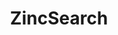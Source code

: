 ---
draft: false
title: ZincSearch
content:
  id: zincsearch
  name: ZincSearch
  logo: /images/applications/search/zincsearch/logo.png
  website: https://github.com/zincsearch/zincsearch
  iframe_website: /website-iframe/applications/search/zincsearch
  dashboardImage: /images/applications/search/zincsearch/screenshot-1.jpg
  short_description: ZincSearch is a search engine that does full text indexing. It is a lightweight alternative to Elasticsearch and runs using a fraction of the resources.
  description: ZincSearch is a search engine that does full-text indexing. It is a lightweight alternative to Elasticsearch and runs using a fraction of the resources. It uses bluge as the underlying indexing library.
  features:
    - title: Indexing
      description: Provides full-text indexing capability
    - title: Elasticsearch Compatibility
      description: Full Compatibility with Elasticsearch APIs for ingestion of data (single record and bulk API)
    - title: Schema less
      description: No need to define schema upfront and different documents in the same index can have different fields.
    - title: Support
      description: Aggregation & Highlight support
  screenshots:
    - /images/applications/search/zincsearch/screenshot-1.jpg
    - /images/applications/search/zincsearch/screenshot-2.png
---